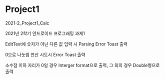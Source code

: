 # Project1
2021-2_Project1_Calc


2021년 2학기 안드로이드 프로그래밍 과제1



EditText에 숫자가 아닌 다른 값 입력 시 Parsing Error Toast 출력

0으로 나눗셈 연산 시도시 Error Toast 출력

소수점 이하 자리가 0일 경우 Interger format으로 출력, 그 외의 경우 Double형으로 출력
